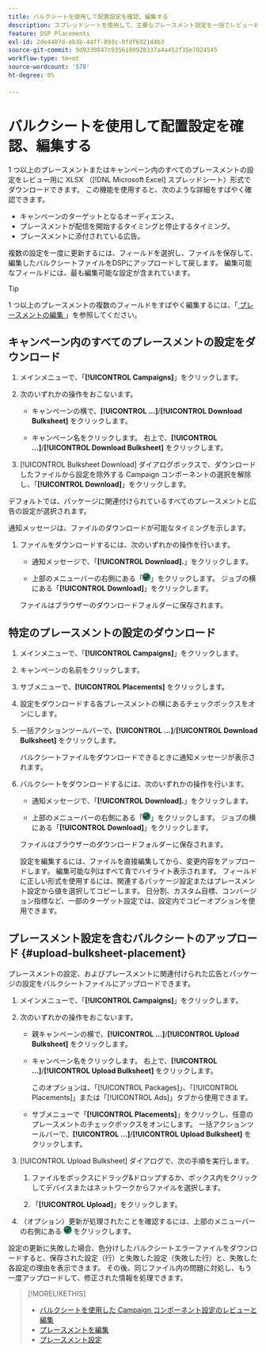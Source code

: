 ```yaml
---
title: バルクシートを使用して配置設定を確認、編集する
description: スプレッドシートを使用して、主要なプレースメント設定を一括でレビューおよび編集する方法を説明します。
feature: DSP Placements
exl-id: 2de4407d-eb3b-44ff-893c-9fdf6921d4b3
source-git-commit: 9d9330847c9356180928337a4a452f35e7024545
workflow-type: tm+mt
source-wordcount: '578'
ht-degree: 0%

---
```


# バルクシートを使用して配置設定を確認、編集する

1 つ以上のプレースメントまたはキャンペーン内のすべてのプレースメントの設定をレビュー用に XLSX （[!DNL Microsoft Excel] スプレッドシート）形式でダウンロードできます。 この機能を使用すると、次のような詳細をすばやく確認できます。

* キャンペーンのターゲットとなるオーディエンス。
* プレースメントが配信を開始するタイミングと停止するタイミング。
* プレースメントに添付されている広告。

複数の設定を一度に更新するには、フィールドを選択し、ファイルを保存して、編集したバルクシートファイルをDSPにアップロードして戻します。 編集可能なフィールドには、最も編集可能な設定が含まれています。

>[!TIP]
>
>1 つ以上のプレースメントの複数のフィールドをすばやく編集するには、「[ プレースメントの編集 ](/help/dsp/campaign-management/placements/placement-edit.md)」を参照してください。

## キャンペーン内のすべてのプレースメントの設定をダウンロード

1. メインメニューで、「**[!UICONTROL Campaigns]**」をクリックします。

1. 次のいずれかの操作をおこないます。

   * キャンペーンの横で、**[!UICONTROL ...]**/**[!UICONTROL Download Bulksheet]** をクリックします。

   * キャンペーン名をクリックします。 右上で、**[!UICONTROL ...]**/**[!UICONTROL Download Bulksheet]** をクリックします。

1. [!UICONTROL Bulksheet Download] ダイアログボックスで、ダウンロードしたファイルから設定を除外する Campaign コンポーネントの選択を解除し、「**[!UICONTROL Download]**」をクリックします。

デフォルトでは、パッケージに関連付けられているすべてのプレースメントと広告の設定が選択されます。

通知メッセージは、ファイルのダウンロードが可能なタイミングを示します。

1. ファイルをダウンロードするには、次のいずれかの操作を行います。

   * 通知メッセージで、「**[!UICONTROL Download].**」をクリックします。

   * 上部のメニューバーの右側にある「![ ジョブ ](/help/dsp/assets/downloads.png)」をクリックします。 ジョブの横にある「**[!UICONTROL Download]**」をクリックします。

   ファイルはブラウザーのダウンロードフォルダーに保存されます。<!-- See "[Placement Columns in Downloaded/Uploaded Spreadsheets](#qa-sheet-columns)" for a list of the included columns. -->

## 特定のプレースメントの設定のダウンロード

1. メインメニューで、「**[!UICONTROL Campaigns]**」をクリックします。

1. キャンペーンの名前をクリックします。

1. サブメニューで、**[!UICONTROL Placements]** をクリックします。

1. 設定をダウンロードする各プレースメントの横にあるチェックボックスをオンにします。

1. 一括アクションツールバーで、**[!UICONTROL ...]**/**[!UICONTROL Download Bulksheet]** をクリックします。

   バルクシートファイルをダウンロードできるときに通知メッセージが表示されます。

1. バルクシートをダウンロードするには、次のいずれかの操作を行います。

   * 通知メッセージで、「**[!UICONTROL Download].**」をクリックします。

   * 上部のメニューバーの右側にある「![ ジョブ ](/help/dsp/assets/downloads.png)」をクリックします。 ジョブの横にある「**[!UICONTROL Download]**」をクリックします。

   ファイルはブラウザーのダウンロードフォルダーに保存されます。<!-- See "[Placement Columns in Downloaded/Uploaded Spreadsheets](#qa-sheet-columns)" for a list of the included columns. -->

   設定を編集するには、ファイルを直接編集してから、変更内容をアップロードします。  編集可能な列はすべて青でハイライト表示されます。 フィールドに正しい形式を使用するには、関連するパッケージ設定またはプレースメント設定から値を選択してコピーします。 日分割、カスタム目標、コンバージョン指標など、一部のターゲット設定では、設定内でコピーオプションを使用できます。

## プレースメント設定を含むバルクシートのアップロード {#upload-bulksheet-placement}

プレースメントの設定、およびプレースメントに関連付けられた広告とパッケージの設定をバルクシートファイルにアップロードできます。

1. メインメニューで、「**[!UICONTROL Campaigns]**」をクリックします。

1. 次のいずれかの操作をおこないます。

   * 親キャンペーンの横で、**[!UICONTROL ...]**/**[!UICONTROL Upload Bulksheet]** をクリックします。

   * キャンペーン名をクリックします。 右上で、**[!UICONTROL ...]**/**[!UICONTROL Upload Bulksheet]** をクリックします。

     このオプションは、「[!UICONTROL Packages]」、「[!UICONTROL Placements]」または「[!UICONTROL Ads]」タブから使用できます。

   * サブメニューで「**[!UICONTROL Placements]**」をクリックし、任意のプレースメントのチェックボックスをオンにします。 一括アクションツールバーで、**[!UICONTROL ...]**/**[!UICONTROL Upload Bulksheet]** をクリックします。

1. [!UICONTROL Upload Bulksheet] ダイアログで、次の手順を実行します。

   1. ファイルをボックスにドラッグ&amp;ドロップするか、ボックス内をクリックしてデバイスまたはネットワークからファイルを選択します。

   1. 「**[!UICONTROL Upload]**」をクリックします。

1. （オプション）更新が処理されたことを確認するには、上部のメニューバーの右側にある ![ ジョブ ](/help/dsp/assets/downloads.png) をクリックします。

設定の更新に失敗した場合、色分けしたバルクシートエラーファイルをダウンロードすると、保存された設定（行）と失敗した設定（失敗した行）と、失敗した各設定の理由を表示できます。 その後、同じファイル内の問題に対処し、もう一度アップロードして、修正された情報を処理できます。

<!--
## Placement Setting Columns in Downloaded/Uploaded Bulksheets{#qa-sheet-columns}

>[!TIP]
>
> In a downloaded bulksheet, all editable columns are highlighted in blue.

### [!UICONTROL Placements] Sheet

| Section | Column | Description | Editable? |
|---------|--------|-------------|-----------|
| [!UICONTROL Basic] | [!UICONTROL Placement ID] | The numeric ID of the placement. | &mdash; |
| [!UICONTROL Basic] | [!UICONTROL Placement Name] | The name of the placement. | Yes |
| [!UICONTROL Basic] | [!UICONTROL Labels] | Any applied labels, for reporting. | &mdash; |
| [!UICONTROL Basic] | [!UICONTROL Edit Link] | A link to open the placement in Edit mode. | &mdash; |
| [!UICONTROL Basic] | [!UICONTROL Status] | The placement status: *[!UICONTROL active]* or *[!UICONTROL inactive]*. | Yes |
| [!UICONTROL Basic] | [!UICONTROL Placement Type] | The placement type. | &mdash; |
| [!UICONTROL Basic] | [!UICONTROL Package Name] | The name of the parent package, when applicable. | &mdash; |
| [!UICONTROL Goals] | [!UICONTROL Start Date] | The start date of the placement. | &mdash; |
| [!UICONTROL Goals] | [!UICONTROL End Date] | The end date of the placement. | &mdash; |
| [!UICONTROL Goals] | [!UICONTROL Day parting] | Whether dayparting is *[!UICONTROL ON]* or *[!UICONTROL OFF]*.<br><b>Note:</b> To check the actual dayparting schedule, open the placement settings in DSP. | &mdash; |
| [!UICONTROL Goals] | [!UICONTROL Budget] | The placement budget, if there is one. | Yes |
| [!UICONTROL Goals] | [!UICONTROL Budget Interval] | The budget interval: <i[!UICONTROL >Daily]*, *[!UICONTROL Weekly]*, *[!UICONTROL Monthly]*, or *[!UICONTROL All Time]*. | Yes |
| [!UICONTROL Goals] | [!UICONTROL Optimization Goal] | The objective of the package. | &mdash; |
| [!UICONTROL Goals] | [!UICONTROL Optimization Target] | The target value of the goal. | &mdash; |
| [!UICONTROL Goals] | [!UICONTROL Pace on] | Whether the placement is pacing towards the *[!UICONTROL Budget]* or *[!UICONTROL Impressions]*. | &mdash; |
| [!UICONTROL Goals] | [!UICONTROL Max Bid] | The maximum bid for the placement. | Yes |
| [!UICONTROL Goals] | [!UICONTROL Flight Pacing] | The flight pacing strategy for the placement: *[!UICONTROL Even]*, *[!UICONTROL slightly ahead]*, *[!UICONTROL frontload]*, or *[!UICONTROL aggressive frontload]*. | Yes |
| [!UICONTROL Goals] | [!UICONTROL Intraday Pacing] | The intraday pacing strategy for the placement: *[!UICONTROL Even]* or *[!UICONTROL ASAP]*. | Yes |
| [!UICONTROL Goals] | [!UICONTROL Pre-Bid Filters] | Any pre-bid filter criteria to be applied. | &mdash; |
| [!UICONTROL Goals] | [!UICONTROL Bidding Rules] | Whether bidding rules (deprecated) are *[!UICONTROL ON]* or *[!UICONTROL OFF]*. | &mdash; |
| [!UICONTROL Goals] | [!UICONTROL Frequency Cap] | The primary frequency cap for the placement during the specified [!UICONTROL Frequency Cap Interval]. | Yes |
| [!UICONTROL Goals] | [!UICONTROL Frequency Cap Interval] | The interval for the primary frequency cap: *[!UICONTROL Day]*, *[!UICONTROL Week]*, or *[!UICONTROL Month]*. | Yes |
| [!UICONTROL Goals] | [!UICONTROL Secondary Frequency Cap] | The secondary frequency cap for the placement during the specified [!UICONTROL Secondary Frequency Cap Interval] | Yes |
| [!UICONTROL Goals] | [!UICONTROL Secondary Frequency Cap Interval] | The type of interval for the secondary frequency cap: *[!UICONTROL Week]*, *[!UICONTROL Day]*, *[!UICONTROL Hour]*, or *[!UICONTROL Minute]*. The applicable number of weeks, days, hours, or minutes is indicated by the [!UICONTROL Secondary Frequency Cap Interval Value]. | Yes |
| [!UICONTROL Goals] | [!UICONTROL Secondary Frequency Cap Interval Value] | The number of weeks, days, hours, or minutes for which the [!UICONTROL Secondary Frequency Cap] applies. For example, if the secondary cap is three impressions per six hours, then the value here would be `6`. | Yes |
| [!UICONTROL Audience Location] | [!UICONTROL Audience Location - Included #] | The number of targeted geographical locations, *[!UICONTROL All]*, or *[!UICONTROL None]*. | &mdash; |
| [!UICONTROL Audience Location] | [!UICONTROL Audience Location - Included] | The targeted geographical locations, separated by semi-colons,or *[!UICONTROL All Locations]*. | &mdash; |
| [!UICONTROL Audience Location] | [!UICONTROL Audience Location - Excluded #] | The number of excluded geographical locations or *[!UICONTROL None]*. | &mdash; |
| [!UICONTROL Audience Location] | [!UICONTROL Audience Location - Excluded] | The excluded geographical locations, separated by semi-colons,  or *[!UICONTROL None]*. | &mdash; |
| [!UICONTROL Inventory] | [!UICONTROL Public Inventory - Included #] | The number of targeted public inventory deals, if any are specified, *[!UICONTROL All]*, or *[!UICONTROL None]*. | &mdash; |
| [!UICONTROL Inventory] | [!UICONTROL Public Inventory - Excluded #] | The number of excluded public inventory deals, if any are specified, or *[!UICONTROL None]*. | &mdash; |
| [!UICONTROL Inventory] | [!UICONTROL Private Inventory - Included #] | The number of targeted private inventory deals, if any are specified, *[!UICONTROL All]*, or *[!UICONTROL None]*. | &mdash; |
| [!UICONTROL Inventory] | [!UICONTROL Private Inventory - Excluded #] | The number of excluded private inventory deals, if any are specified, or *[!UICONTROL None]*. | &mdash; |
| [!UICONTROL Inventory] | [!UICONTROL On Demand Inventory - Included #] | The number of targeted [!UICONTROL On-Demand Inventory] deals, if any are specified, *[!UICONTROL All]*, or *[!UICONTROL None]*. | &mdash; |
| [!UICONTROL Inventory] | [!UICONTROL On Demand Inventory - Excluded #] | The number of excluded On-Demand Inventory deals, if any are specified, or *[!UICONTROL None]*. | &mdash; |
| [!UICONTROL Sites] | [!UICONTROL Traffic Type] | The targeted type of traffic: *[!UICONTROL Website]* and/or *[!UICONTROL Apps]* | &mdash; |
| [!UICONTROL Sites] | [!UICONTROL Site Tier] | The quality of the sites to target: *[!UICONTROL Tier 1]*, *[!UICONTROL Tier 2]*, *[!UICONTROL Tier 3]*, or *[!UICONTROL All Sites]*. | &mdash; |
| [!UICONTROL Sites] | [!UICONTROL Categories - Included #] | The number of targeted site categories, if any are specified, or *[!UICONTROL All]*. | &mdash; |
| [!UICONTROL Sites] | [!UICONTROL Categories - Excluded #] | The number of excluded site categories, if any are specified, or *[!UICONTROL All]*. | &mdash; |
| [!UICONTROL Sites] | [!UICONTROL Excluded Sites] | The excluded sites, if any are specified, or *[!UICONTROL None]*. | &mdash; |
| [!UICONTROL Sites] | [!UICONTROL Language] | The targeted site languages. | &mdash; |
| [!UICONTROL Sites] | [!UICONTROL Allow unscreened sites] | (Standard display placements only) Whether or not to allow ad delivery on non-audited sites: *[!UICONTROL ON]* or *[!UICONTROL OFF]*. When the placement targets private inventory, this option may deliver ads on blocked sites. | &mdash; |
| [!UICONTROL Sites] | [!UICONTROL Targeted Sites] | The number of targeted sites, if any are specified, or *[!UICONTROL None]*. | &mdash; |
| [!UICONTROL Audience Targeting] | [!UICONTROL Audience - Included] | The targeted audiences, if any are specified, or *[!UICONTROL None]*. | &mdash; |
| [!UICONTROL Audience Targeting] | [!UICONTROL Audience - Excluded] | The excluded audiences, if any are specified, or *[!UICONTROL None]*. | &mdash; |
| [!UICONTROL Audience Targeting] | [!UICONTROL Demographic booster] | Whether or not [!DNL Comscore] demographic segments are enabled for the placement (and other placements in the campaign): *[!UICONTROL ON]* or *[!UICONTROL OFF]*. This feature may be enabled only for campaigns for which the [!DNL Audience Verification] feature is enabled for [!DNL Nielsen] and/or [!DNL Comscore].  It incurs additional fees.  | &mdash; |
| [!UICONTROL Audience Targeting] | [!UICONTROL Extend across screens] | Whether or not to extend the ad targeting across devices: *[!UICONTROL ON]* or *[!UICONTROL OFF]*. Cross-device targeting extends your targeting across all of a person's known device, per the device graph specified in the campaign settings. | &mdash; |
| [!UICONTROL Audience Targeting] | [!UICONTROL Topic Targeting] - Included # | The number of targeted topic codes, if any are specified, or *[!UICONTROL All]*.   | &mdash; |
| [!UICONTROL Audience Targeting] | [!UICONTROL Topic Targeting - Excluded #] | The number of excluded topic codes, if any are specified, or *[!UICONTROL None]*. | &mdash; |
| [!UICONTROL Audience Targeting] | [!UICONTROL Device Targeting - Included #] | The number of targeted device targets, if any are specified, or *[!UICONTROL All]*. | &mdash; |
| [!UICONTROL Audience Targeting] | [!UICONTROL Device Targeting - Excluded #] | The number of excluded device targets, if any are specified, or *[!UICONTROL None]*. | &mdash; |
| [!UICONTROL Audience Targeting] | [!UICONTROL ISP Targeting - Included #] | The number of targeted ISP providers, if any are specified, or *[!UICONTROL All]/i>. | &mdash; |
| [!UICONTROL Audience Targeting] | [!UICONTROL ISP Targeting - Excluded #] | The number of excluded ISP providers, if any are specified, or *[!UICONTROL None]*. | &mdash; |
| [!UICONTROL Brand Safety] | [!UICONTROL Brand Safety - Contextual Filtering #] | The number of brand safety filters applied, if any are specified, or *[!UICONTROL None]*. | &mdash; |
| [!UICONTROL Brand Safety] | [!UICONTROL Brand Safety - Pre-Bid Fraud blocking #] | The number of pre-bid fraud blocking filters applied, if any are specified, or *[!UICONTROL None]*. | &mdash; |
| [!UICONTROL Brand Safety] | [!UICONTROL Brand Safety - Pre-Bid Viewability #] | The number of pre-bid viewability filters applied, if any are specified, or *[!UICONTROL None]*. | &mdash; |
| [!UICONTROL Brand Safety] | [!UICONTROL Site Safety Block] | Whether or not Site Safety Block is enabled: *[!UICONTROL ON]* or *[!UICONTROL OFF]*.[Whether or not the advertiser-level setting Enable Site Safety Block is enabled: *ON* or *OFF*.I don't see this option at the placement level. Should there be one?] | &mdash; |
| [!UICONTROL Tracking] | [!UICONTROL Tracking Pixels #] | The number of third-party  event-tracking pixels attached to the placement, or *[!UICONTROL None]*.| &mdash; |
| [!UICONTROL Tracking] | [!UICONTROL Conversion Pixels #] | The number of conversion tracking pixels attached to the placement, or *[!UICONTROL None]*. | &mdash; |
| [!UICONTROL Tracking] | [!UICONTROL 3rd-party fees] | A static, third-party fee rate to be tracked as a non-billable cost per 1000 impressions, if applicable. | &mdash; |
| [!UICONTROL Ads] | [!UICONTROL # of Ads Attached] | The number of ads attached to the placement, if any are attached, or *[!UICONTROL None]*. | &mdash; |
| [!UICONTROL Ads] | [!UICONTROL Ad Names] | The names of any ads attached to the placement, or *[!UICONTROL None]*. | &mdash; |
| [!UICONTROL Ads] | [!UICONTROL Attached Ad ID] | The unique DSP-generated Ad IDs of any ads attached to the placement, separated by semi-colons. To download a list of ad names and associated Ad IDs from the [!UICONTROL Ads] view, create a custom view that includes the [!UICONTROL Ad ID] metric, and then [export the data](/help/dsp/campaign-management/reports/campaign-export-data.md). | Yes |

### [!UICONTROL Placement_AdSchedules] Sheet

| [!UICONTROL Placement ID] | The numeric ID of the placement. | &mdash; |
| [!UICONTROL Placement Name] | The name of the placement. | &mdash; |
| [!UICONTROL Ad ID] | The numeric ID of the ad. | &mdash; |
| [!UICONTROL Ad Name] | The name of the ad. | Yes |
| [!UICONTROL Start Date] | The start date of the ad. | &mdash; |
| [!UICONTROL End Date] | The end date of the ad. | &mdash; |
| [!UICONTROL Adobe Ad Approval Status] | The status of the Advertising DSP approval process, such as *Approved* or *Incomplete*. | &mdash; |
| [!UICONTROL Flight 1 Start Date] - [!UICONTROL Flight 12 Start Date] | The start date for a specific flight. | Yes |
| [!UICONTROL Flight 1 End Date] - [!UICONTROL Flight 12 End Date] | The end date for a specific flight. | Yes |
| [!UICONTROL Flight 1 Weight] - [!UICONTROL Flight 12 Weight] | How to rotate a specific ad for a specific flight:  *Even* to rotate the ad evenly, or a relative weight by which to rotate the ad, as a percentage (such as `40` for 40%); the total weights for all ads in the flight must equal 100. | Yes |

### [!UICONTROL Placement_BidMultipliers] Sheet

*Available in campaign-level bulksheets only*

| Section | Column | Description | Editable? |
|---------|--------|-------------|-----------|
| [!UICONTROL Basic] | [!UICONTROL Placement ID] | The numeric ID of the placement. | &mdash; |
| [!UICONTROL Basic] | [!UICONTROL Placement Name] | The name of the placement. | &mdash; |
| [!UICONTROL Geo] | [!UICONTROL Country] | The bid multiplier and the name of the country, separated with a comma. Each target is followed by a semi-colon (;). | &mdash; |
| [!UICONTROL Geo] | [!UICONTROL State] | The bid multiplier and the name of the state. Each target is followed by a semi-colon (;). | &mdash; |
| [!UICONTROL Geo] | [!UICONTROL City] | The bid multiplier and the name of the city, separated with a comma. Each target is followed by a semi-colon (;). | &mdash; |
| [!UICONTROL Geo] | [!UICONTROL DMA] | (U.S. locations only) The bid multiplier and the designated market area, separated with a comma. Each target is followed by a semi-colon (;). | &mdash; |
| [!UICONTROL Geo] | [!UICONTROL Postal code] | The bid multiplier and the postal code, separated with a comma. Each target is followed by a semi-colon (;). | &mdash; |
| [!UICONTROL Inventory] | [!UICONTROL Public Inventory Source] | The bid multiplier and the public inventory source, separated with a comma. Each target is followed by a semi-colon (;). | &mdash; |
| [!UICONTROL Inventory] | [!UICONTROL Public Inventory Feed] | The bid multiplier and the public inventory feed, separated with a comma. Each target is followed by a semi-colon (;). | &mdash; |
| [!UICONTROL Inventory] | [!UICONTROL OnDemand Inventory Source] | The bid multiplier and the OnDemand inventory source, separated with a comma. Each target is followed by a semi-colon (;). | &mdash; |
| [!UICONTROL Inventory] | [!UICONTROL OnDemand Inventory Feed] | The bid multiplier and the OnDemand inventory feed, separated with a comma. Each target is followed by a semi-colon (;). | &mdash; |
| [!UICONTROL Sites/Apps] | [!UICONTROL Domains] | The bid multiplier and the domains, separated with a comma. Each target is followed by a semi-colon (;). | &mdash; |
| [!UICONTROL Sites/Apps] | [!UICONTROL Category] | The bid multiplier and the site/app category, separated with a comma. Each target is followed by a semi-colon (;). | &mdash; |
| [!UICONTROL Audience] | [!UICONTROL Daypart] | The bid multiplier and the daypart interval, separated with a comma. Each target is followed by a semi-colon (;). | &mdash; |
| [!UICONTROL Audience] | [!UICONTROL Topics - Comscore] | The bid multiplier and the [!DNL Comscore] topics, separated with a comma. Each target is followed by a semi-colon (;). | &mdash; |
| [!UICONTROL Brand Safety] | [!UICONTROL Ads.txt] | The bid multiplier and the level of [Ads.txt](https://iabtechlab.com/ads-txt-about/) pre-bid filtering to use, separated with a comma. Each target is followed by a semi-colon (;). | &mdash; |

-->

<!-- LOTS MORE THAN I HAD ORIGINALLY DOCUMENTED -- BELOW ARE THE LAST, BUT NOT ALL:

| Brand Safety | Brand Safety - Contextual Filtering # |  |  |
| Brand Safety | Brand Safety - Pre-Bid Fraud blocking # |  |  |
| Brand Safety | Brand Safety - Pre-Bid Viewability # |  |  |
| Brand Safety | Site Safety Block |  |  |
| Tracking | Tracking Pixels # |  |  |
| Tracking | Conversion Pixels # |  |  |
| Tracking | 3rd-party fees |  |  |
| # of Ads Attached |  |  |
| Ads |  Ad Names |  |  |
| Ads | Attached Ad ID |  |  |
| Environment | Environment |  |  |
-->

<!-- 
Check on Brand Safety - Contextual Filtering # with new DV feature/fct change.
-->

>[!MORELIKETHIS]
>
>* [ バルクシートを使用した Campaign コンポーネント設定のレビューと編集 ](/help/dsp/campaign-management/campaign-components-review-edit.md)
>* [ プレースメントを編集 ](/help/dsp/campaign-management/placements/placement-edit.md)
>* [ プレースメント設定 ](/help/dsp/campaign-management/placements/placement-settings.md)
